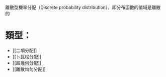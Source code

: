 離散型機率分配（Discrete probability distribution），即分布函數的值域是離散的
# 類型：
- [[二項分配]]
- [[卜瓦松分配]]
- [[超幾何分配]]
- [[離散均勻分配]]